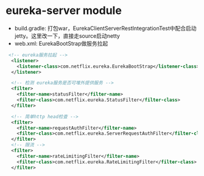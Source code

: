 # eureka-server module
- build.gradle: 打包war，EurekaClientServerRestIntegrationTest中配合启动jetty。这里改一下，直接走source启动netty
- web.xml: EurekaBootStrap做服务拉起
```xml
 <!-- eureka服务拉起 -->
  <listener>
    <listener-class>com.netflix.eureka.EurekaBootStrap</listener-class>
  </listener>

  <!-- 检测 eureka服务是否可堆外提供服务 -->
  <filter>
    <filter-name>statusFilter</filter-name>
    <filter-class>com.netflix.eureka.StatusFilter</filter-class>
  </filter>

  <!-- 简单http head检查 -->
  <filter>
    <filter-name>requestAuthFilter</filter-name>
    <filter-class>com.netflix.eureka.ServerRequestAuthFilter</filter-class>
  </filter>
  <!-- 限流 -->
  <filter>
    <filter-name>rateLimitingFilter</filter-name>
    <filter-class>com.netflix.eureka.RateLimitingFilter</filter-class>
  </filter>
```
